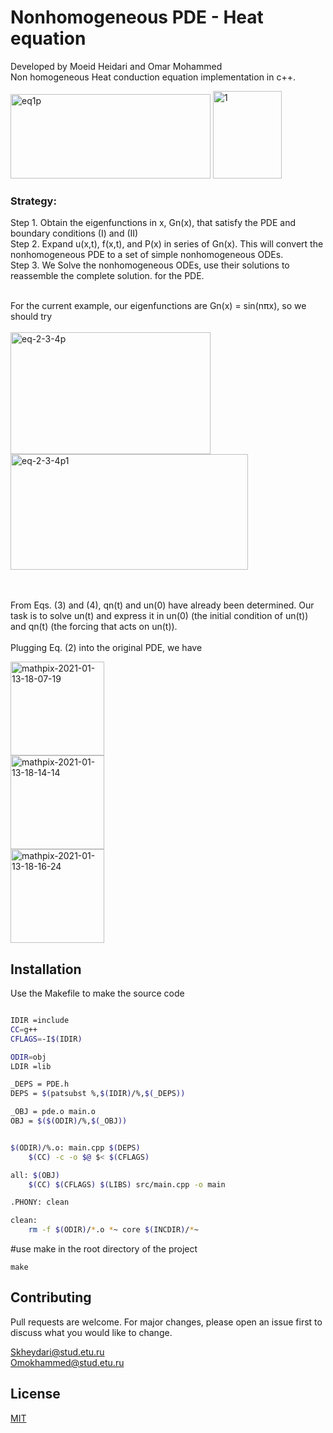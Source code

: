 # Nonhomogeneous PDE - Heat equation
Developed by Moeid Heidari and Omar Mohammed  
Non homogeneous Heat conduction equation implementation in c++.

<a href="https://imgbb.com/"><img src="https://i.ibb.co/9ZHd4x7/eq1p.png" alt="eq1p" border="0" width="320" height="135"></a>
<a href="https://imgbb.com/"><img src="https://i.ibb.co/G3M7z6G/1.png" alt="1" border="0" width="110" height="140"></a>
<h3><b>Strategy:</b> </h3>
Step 1. Obtain the eigenfunctions in x, Gn(x), that satisfy the PDE and boundary conditions (I) and (II) <br />
Step 2. Expand u(x,t), f(x,t), and P(x) in series of Gn(x). This will convert the nonhomogeneous 
PDE to a set of simple nonhomogeneous ODEs. <br />
Step 3. We Solve the nonhomogeneous ODEs, use their solutions to reassemble the complete solution.
for the PDE. <br /> <br />

For the current example, our eigenfunctions are Gn(x) = sin(n<span style='color:black'>&pi;</span>x), so we should try <br /> <br />
<a href="https://imgbb.com/"><img src="https://i.ibb.co/KbSS600/eq-2-3-4p.png" alt="eq-2-3-4p" border="0" width="320" height="195"></a>
<a href="https://ibb.co/3p6Pwhk"><img src="https://i.ibb.co/F5Zd97n/eq-2-3-4p1.png" alt="eq-2-3-4p1" border="0" width="380" height="185"></a>

<br /><br />
From Eqs. (3) and (4), qn(t) and un(0) have already been determined. Our task is to solve un(t) and express it in
un(0) (the initial condition of un(t)) and qn(t) (the forcing that acts on un(t)). <br /><br />
Plugging Eq. (2) into the original PDE, we have

<a href="https://ibb.co/mD3vQ0Z"><img src="https://i.ibb.co/JB9xXq6/mathpix-2021-01-13-18-07-19.png" alt="mathpix-2021-01-13-18-07-19" border="0" width="150" height="150"></a><br />
<a href="https://ibb.co/5jT0GGW"><img src="https://i.ibb.co/FY6rmmb/mathpix-2021-01-13-18-14-14.png" alt="mathpix-2021-01-13-18-14-14" border="0" width="150" height="150"></a><br />
<a href="https://ibb.co/kc6RwrV"><img src="https://i.ibb.co/XJkhKdf/mathpix-2021-01-13-18-16-24.png" alt="mathpix-2021-01-13-18-16-24" border="0" width="150" height="150"></a> <br />
## Installation

Use the Makefile to make the source code

```bash

IDIR =include
CC=g++
CFLAGS=-I$(IDIR)

ODIR=obj
LDIR =lib

_DEPS = PDE.h
DEPS = $(patsubst %,$(IDIR)/%,$(_DEPS))

_OBJ = pde.o main.o
OBJ = $($(ODIR)/%,$(_OBJ))


$(ODIR)/%.o: main.cpp $(DEPS)
	$(CC) -c -o $@ $< $(CFLAGS)

all: $(OBJ)
	$(CC) $(CFLAGS) $(LIBS) src/main.cpp -o main

.PHONY: clean

clean:
	rm -f $(ODIR)/*.o *~ core $(INCDIR)/*~

```

#use make in the root directory of the project
```
make
```

## Contributing
Pull requests are welcome. For major changes, please open an issue first to discuss what you would like to change.

Skheydari@stud.etu.ru  
Omokhammed@stud.etu.ru

## License
[MIT](https://choosealicense.com/licenses/MIT/)
